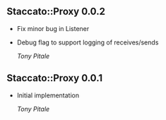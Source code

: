 ## Staccato::Proxy 0.0.2 ##

*   Fix minor bug in Listener
*   Debug flag to support logging of receives/sends

    *Tony Pitale*

## Staccato::Proxy 0.0.1 ##

*   Initial implementation

    *Tony Pitale*
